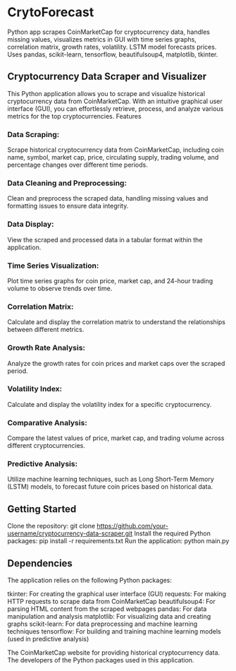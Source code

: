 # CrytoForecast
 Python app scrapes CoinMarketCap for cryptocurrency data, handles missing values, visualizes metrics in GUI with time series graphs, correlation matrix, growth rates, volatility. LSTM model forecasts prices. Uses pandas, scikit-learn, tensorflow, beautifulsoup4, matplotlib, tkinter.

## Cryptocurrency Data Scraper and Visualizer
This Python application allows you to scrape and visualize historical cryptocurrency data from CoinMarketCap. With an intuitive graphical user interface (GUI), you can effortlessly retrieve, process, and analyze various metrics for the top cryptocurrencies.
Features

### Data Scraping:
Scrape historical cryptocurrency data from CoinMarketCap, including coin name, symbol, market cap, price, circulating supply, trading volume, and percentage changes over different time periods.
### Data Cleaning and Preprocessing:
Clean and preprocess the scraped data, handling missing values and formatting issues to ensure data integrity.
### Data Display: 
View the scraped and processed data in a tabular format within the application.
### Time Series Visualization: 
Plot time series graphs for coin price, market cap, and 24-hour trading volume to observe trends over time.
### Correlation Matrix: 
Calculate and display the correlation matrix to understand the relationships between different metrics.
### Growth Rate Analysis: 
Analyze the growth rates for coin prices and market caps over the scraped period.
### Volatility Index: 
Calculate and display the volatility index for a specific cryptocurrency.
### Comparative Analysis: 
Compare the latest values of price, market cap, and trading volume across different cryptocurrencies.
### Predictive Analysis: 
Utilize machine learning techniques, such as Long Short-Term Memory (LSTM) models, to forecast future coin prices based on historical data.

## Getting Started

Clone the repository: git clone https://github.com/your-username/cryptocurrency-data-scraper.git
Install the required Python packages: pip install -r requirements.txt
Run the application: python main.py

## Dependencies
The application relies on the following Python packages:

tkinter: For creating the graphical user interface (GUI)
requests: For making HTTP requests to scrape data from CoinMarketCap
beautifulsoup4: For parsing HTML content from the scraped webpages
pandas: For data manipulation and analysis
matplotlib: For visualizing data and creating graphs
scikit-learn: For data preprocessing and machine learning techniques
tensorflow: For building and training machine learning models (used in predictive analysis)

The CoinMarketCap website for providing historical cryptocurrency data.
The developers of the Python packages used in this application.
